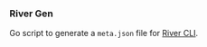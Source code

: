 ### River Gen

Go script to generate a `meta.json` file for [River CLI](https://github.com/rspi/river-cli).
